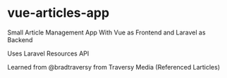 # vue-articles-app
<p>Small Article Management App With Vue as Frontend and Laravel as Backend</p>
<p>Uses Laravel Resources API</p>
<p>Learned from @bradtraversy from Traversy Media (Referenced Larticles)</p>
